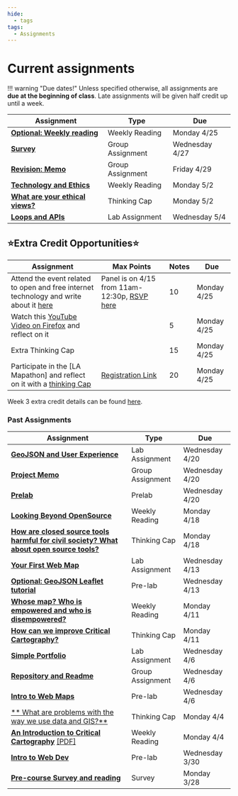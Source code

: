 ```yaml
---
hide:
  - tags
tags:
  - Assignments
---
```

# Current assignments

!!! warning "Due dates!"
    Unless specified otherwise, all assignments are **due at the beginning of class**. Late assignments will be given half credit up until a week.

|Assignment|Type|Due|
|-----------|----|---|
|[**Optional: Weekly reading**](./week4/reading.md)|Weekly Reading|Monday 4/25|
|[**Survey**](./week4/group_assignment.md)|Group Assignment|Wednesday 4/27|
|[**Revision: Memo**](https://github.com/albertkun/22S-ASIAAM-191A/discussions/25)|Group Assignment|Friday 4/29|
|[**Technology and Ethics**](./week5/reading.md)|Weekly Reading|Monday 5/2|
|[**What are your ethical views?**](./week5/thinking_cap.md)|Thinking Cap|Monday 5/2|
|[**Loops and APIs**](./week5/lab_assignment.md)|Lab Assignment|Wednesday 5/4|

## ⭐Extra Credit Opportunities⭐

|Assignment|Max Points|Notes|Due|
|----------|----------|-----|----|
|Attend the event related to open and free internet technology and write about it [here](https://github.com/albertkun/22S-ASIAAM-191A/discussions/15)| Panel is on 4/15 from 11am-12:30p, [RSVP here](https://www.eventbrite.com/e/ucla-jolts-special-issue-symposium-on-governing-the-digital-space-ucla-jo-tickets-312065234517)|10|Monday 4/25|
|Watch this [YouTube Video on Firefox](https://www.youtube.com/watch?v=eA8O97U1Pbc) and reflect on it||5|Monday 4/25|
|Extra Thinking Cap||15|Monday 4/25|
|Participate in the [LA Mapathon] and reflect on it with a [thinking Cap](./week4/mapathon_thinking_cap.md)|[Registration Link](https://usc.zoom.us/meeting/register/tJEtdeyprTspHtDXYni98Nl9BxqhaAYWYcEd)|20|Monday 4/25|

Week 3 extra credit details can be found [here](./week3/extra_credit/).

### Past Assignments

|Assignment|Type|Due|
|-----------|----|---|
|[**GeoJSON and User Experience**](./week3/lab_assignment.md)|Lab Assignment|Wednesday 4/20|
|[**Project Memo**](./week2/group_assignment.md)|Group Assignment|Wednesday 4/20|
|[**Prelab**](./week4/prelab.md)|Prelab|Wednesday 4/20|
|[**Looking Beyond OpenSource**](./week3/reading.md)|Weekly Reading|Monday 4/18|
|[**How are closed source tools harmful for civil society? What about open source tools?**](./week3/thinking_cap.md)|Thinking Cap|Monday 4/18|
|[**Your First Web Map**](./week2/lab_assignment.md)|Lab Assignment|Wednesday 4/13|
|[**Optional: GeoJSON Leaflet tutorial**](./week3/prelab.md)|Pre-lab|Wednesday 4/13|
|[**Whose map? Who is empowered and who is disempowered?**](./week2/reading.md)|Weekly Reading|Monday 4/11|
|[**How can we improve Critical Cartography?**](./week2/thinking_cap.md)|Thinking Cap|Monday 4/11|
|[**Simple Portfolio**](./week1/lab_assignment.md)|Lab Assignment|Wednesday 4/6|
|[**Repository and Readme**](./week1/group_assignment.md)|Group Assignment|Wednesday 4/6|
|[**Intro to Web Maps**](./week2/prelab.md)|Pre-lab|Wednesday 4/6|
|[** What are problems with the way we use data and GIS?**](./week1/thinking_cap.md)|Thinking Cap|Monday 4/4|
[**An Introduction to Critical Cartography**](./week1/reading.md) [[PDF]](../materials/readings/An_Introduction_to_Critical_Cartography.pdf)|Weekly Reading|Monday 4/4|
|[**Intro to Web Dev**](./week1/prelab.md)|Pre-lab|Wednesday 3/30|
|[**Pre-course Survey and reading**](week0.md)|Survey|Monday 3/28|
